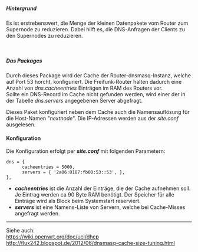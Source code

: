 ##### Hintergrund
Es ist erstrebenswert, die Menge der kleinen Datenpakete vom Router zum 
Supernode zu reduzieren. Dabei hilft es, die DNS-Anfragen der Clients zu 
den Supernodes zu reduzieren. 

<br>

##### Das Packages
Durch dieses Package wird der Cache der Router-dnsmasq-Instanz, welche 
auf Port 53 horcht, konfiguriert. Die Freifunk-Router halten dadurch 
eine Anzahl von *dns.cacheentries* Einträgen im RAM des Routers vor.  
Sollte ein DNS-Record im Cache nicht gefunden werden, wird einer der in 
der Tabelle *dns.servers* angegebenen Server abgefragt. 

Dieses Paket konfiguriert neben dem Cache auch die Namensauflösung für 
die Host-Namen "*nextnode*". Die IP-Adressen werden aus der *site.conf* 
ausgelesen.

#### Konfiguration
Die Konfiguration erfolgt per ***site.conf*** mit folgenden Parametern:
```
dns = {
      cacheentries = 5000,
      servers = { '2a06:8187:fb00:53::53', },
},
```

*  ***cacheentries*** ist die Anzahl der Einträge, die der Cache aufnehmen soll.  
Je Eintrag werden ca 90 Byte RAM benötigt. Der Speicher für alle Einträge wird 
als Block beim Systemstart reserviert.  
* ***servers*** ist eine Namens-Liste von Servern, welche bei Cache-Misses angefragt werden.


---

Siehe auch:  
https://wiki.openwrt.org/doc/uci/dhcp  
http://flux242.blogspot.de/2012/06/dnsmasq-cache-size-tuning.html

